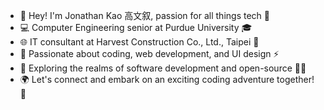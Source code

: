 - 👋 Hey! I'm Jonathan Kao 高文叙, passion for all things tech 👀
- 💻 Computer Engineering senior at Purdue University 🎓
- 🌐 IT consultant at Harvest Construction Co., Ltd., Taipei 🏢
- 🔭 Passionate about coding, web development, and UI design ⚡️
- 🌱 Exploring the realms of software development and open-source 👨‍💻
- 🌍 Let's connect and embark on an exciting coding adventure together! 🚀
